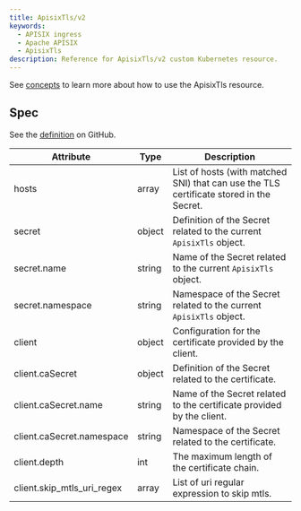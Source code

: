 ```yaml
---
title: ApisixTls/v2
keywords:
  - APISIX ingress
  - Apache APISIX
  - ApisixTls
description: Reference for ApisixTls/v2 custom Kubernetes resource.
---
```

<!--
#
# Licensed to the Apache Software Foundation (ASF) under one or more
# contributor license agreements.  See the NOTICE file distributed with
# this work for additional information regarding copyright ownership.
# The ASF licenses this file to You under the Apache License, Version 2.0
# (the "License"); you may not use this file except in compliance with
# the License.  You may obtain a copy of the License at
#
#     http://www.apache.org/licenses/LICENSE-2.0
#
# Unless required by applicable law or agreed to in writing, software
# distributed under the License is distributed on an "AS IS" BASIS,
# WITHOUT WARRANTIES OR CONDITIONS OF ANY KIND, either express or implied.
# See the License for the specific language governing permissions and
# limitations under the License.
#
-->

See [concepts](https://apisix.apache.org/docs/ingress-controller/concepts/apisix_tls) to learn more about how to use the ApisixTls resource.

## Spec

See the [definition](https://github.com/api7/api7-ingress-controller/blob/master/samples/deploy/crd/v1/ApisixTls.yaml) on GitHub.

| Attribute                 | Type   | Description                                                                             |
|---------------------------|--------|-----------------------------------------------------------------------------------------|
| hosts                     | array  | List of hosts (with matched SNI) that can use the TLS certificate stored in the Secret. |
| secret                    | object | Definition of the Secret related to the current `ApisixTls` object.                     |
| secret.name               | string | Name of the Secret related to the current `ApisixTls` object.                           |
| secret.namespace          | string | Namespace of the Secret related to the current `ApisixTls` object.                      |
| client                    | object | Configuration for the certificate provided by the client.                               |
| client.caSecret           | object | Definition of the Secret related to the certificate.                                    |
| client.caSecret.name      | string | Name of the Secret related to the certificate provided by the client.                   |
| client.caSecret.namespace | string | Namespace of the Secret related to the certificate.                                     |
| client.depth              | int    | The maximum length of the certificate chain.                                            |
| client.skip_mtls_uri_regex              | array    | List of uri regular expression to skip mtls.                                            |

